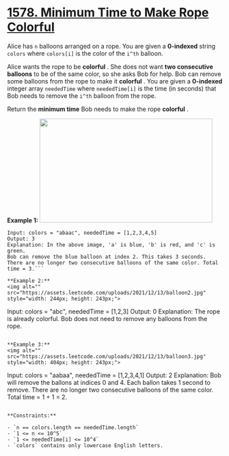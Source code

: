 # [1578. Minimum Time to Make Rope Colorful](https://leetcode.com/problems/minimum-time-to-make-rope-colorful/description/)

Alice has `n` balloons arranged on a rope. You are given a **0-indexed**  string `colors` where `colors[i]` is the color of the `i^th` balloon.

Alice wants the rope to be **colorful** . She does not want **two consecutive balloons**  to be of the same color, so she asks Bob for help. Bob can remove some balloons from the rope to make it **colorful** . You are given a **0-indexed**  integer array `neededTime` where `neededTime[i]` is the time (in seconds) that Bob needs to remove the `i^th` balloon from the rope.

Return the **minimum time**  Bob needs to make the rope **colorful** .

**Example 1:** 
<img alt="" src="https://assets.leetcode.com/uploads/2021/12/13/ballon1.jpg" style="width: 404px; height: 243px;">

```
Input: colors = "abaac", neededTime = [1,2,3,4,5]
Output: 3
Explanation: In the above image, 'a' is blue, 'b' is red, and 'c' is green.
Bob can remove the blue balloon at index 2. This takes 3 seconds.
There are no longer two consecutive balloons of the same color. Total time = 3.```

**Example 2:** 
<img alt="" src="https://assets.leetcode.com/uploads/2021/12/13/balloon2.jpg" style="width: 244px; height: 243px;">

```
Input: colors = "abc", neededTime = [1,2,3]
Output: 0
Explanation: The rope is already colorful. Bob does not need to remove any balloons from the rope.
```

**Example 3:** 
<img alt="" src="https://assets.leetcode.com/uploads/2021/12/13/balloon3.jpg" style="width: 404px; height: 243px;">

```
Input: colors = "aabaa", neededTime = [1,2,3,4,1]
Output: 2
Explanation: Bob will remove the ballons at indices 0 and 4. Each ballon takes 1 second to remove.
There are no longer two consecutive balloons of the same color. Total time = 1 + 1 = 2.
```

**Constraints:** 

- `n == colors.length == neededTime.length`
- `1 <= n <= 10^5`
- `1 <= neededTime[i] <= 10^4`
- `colors` contains only lowercase English letters.
